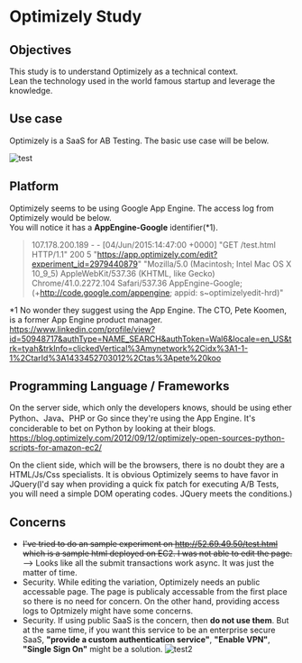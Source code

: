 # Optimizely Study  
## Objectives
This study is to understand Optimizely as a technical context.  
Lean the technology used in the world famous startup and leverage the knowledge.  

## Use case
Optimizely is a SaaS for AB Testing. The basic use case will be below.
  
![test](https://lh3.googleusercontent.com/qPq70-B0GDdmfa1AIoM7UQKM45-QU2shAygKBzyBsuKNdv-Nsa7z8JOs2Z1Q2FFgJqbIbgN43wjtFmA=w2560-h1576-rw)

## Platform
Optimizely seems to be using Google App Engine. The access log from Optimizely would be below.  
You will notice it has a **AppEngine-Google** identifier(*1).
  
>107.178.200.189 - - [04/Jun/2015:14:47:00 +0000] "GET /test.html HTTP/1.1" 200 5 "https://app.optimizely.com/edit?experiment_id=2979440879" "Mozilla/5.0 (Macintosh; Intel Mac OS X 10_9_5) AppleWebKit/537.36 (KHTML, like Gecko) Chrome/41.0.2272.104 Safari/537.36 AppEngine-Google; (+http://code.google.com/appengine; appid: s~optimizelyedit-hrd)"
  
*1 No wonder they suggest using the App Engine. The CTO, Pete Koomen, is a former App Engine product manager.  
<https://www.linkedin.com/profile/view?id=50948717&authType=NAME_SEARCH&authToken=Wal6&locale=en_US&trk=tyah&trkInfo=clickedVertical%3Amynetwork%2Cidx%3A1-1-1%2CtarId%3A1433452703012%2Ctas%3Apete%20koo>

## Programming Language / Frameworks
On the server side, which only the developers knows, should be using ether Python、Java、PHP or Go since they're using the App Engine. It's conciderable to bet on Python by looking at their blogs.
<https://blog.optimizely.com/2012/09/12/optimizely-open-sources-python-scripts-for-amazon-ec2/>  
  
On the client side, which will be the browsers, there is no doubt they are a HTML/Js/Css specialists. It is obvious Optimizely seems to have favor in JQuery(I'd say when providing a quick fix patch for executing A/B Tests, you will need a simple DOM operating codes. JQuery meets the conditions.)

## Concerns
* ~~I've tried to do an sample experiment on <http://52.69.49.50/test.html> which is a sample html deployed on EC2. I was not able to edit the page.~~ --> Looks like all the submit transactions work async. It was just the matter of time.
* Security. While editing the variation, Optimizely needs an public accessable page. The page is publicaly accessable from the first place so there is no need for concern. On the other hand, providing access logs to Optmizely might have some concerns. 
* Security. If using public SaaS is the concern, then **do not use them**. But at the same time, if you want this service to be an enterprise secure SaaS, **"provide a custom authentication service"**, **"Enable VPN"**, **"Single Sign On"** might be a solution.
![test2](https://lh3.googleusercontent.com/fCkqlEt60w982pmQm7cmvw5l_9y9ST3MrEh7cnVakLmsfNoyxZ9pn4-4OvJwKZ9tGIFc0IZt_dPpqyg=w2560-h1576-rw)  


